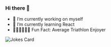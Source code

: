 ### Hi there 👋

- 🔭 I’m currently working on myself
- 🌱 I’m currently learning React
- 🏊‍♂️🚴‍♀️🏃‍♂️ Fun Fact: Average Triathlon Enjoyer

![Jokes Card](https://readme-jokes.vercel.app/api?hideBorder&theme=react&qColor=%070707&aColor=%C1EEFF)
